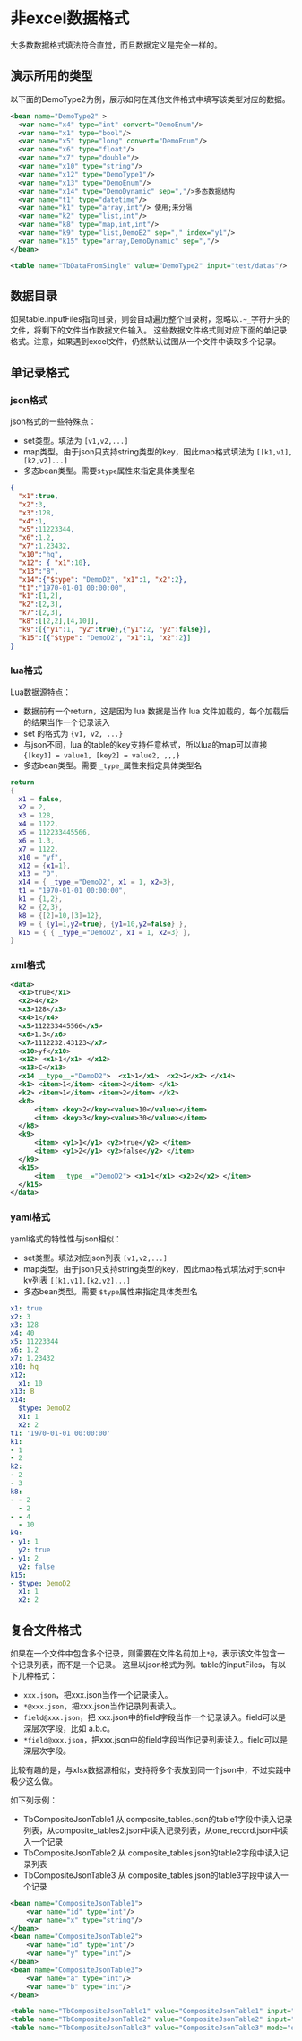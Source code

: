 # 非excel数据格式

大多数数据格式填法符合直觉，而且数据定义是完全一样的。


## 演示所用的类型

以下面的DemoType2为例，展示如何在其他文件格式中填写该类型对应的数据。

```xml
<bean name="DemoType2" >
  <var name="x4" type="int" convert="DemoEnum"/>
  <var name="x1" type="bool"/>
  <var name="x5" type="long" convert="DemoEnum"/>
  <var name="x6" type="float"/>
  <var name="x7" type="double"/>
  <var name="x10" type="string"/>
  <var name="x12" type="DemoType1"/>
  <var name="x13" type="DemoEnum"/>
  <var name="x14" type="DemoDynamic" sep=","/>多态数据结构
  <var name="t1" type="datetime"/>
  <var name="k1" type="array,int"/> 使用;来分隔
  <var name="k2" type="list,int"/>
  <var name="k8" type="map,int,int"/>
  <var name="k9" type="list,DemoE2" sep="," index="y1"/>
  <var name="k15" type="array,DemoDynamic" sep=","/> 
</bean>

<table name="TbDataFromSingle" value="DemoType2" input="test/datas"/> 
```

## 数据目录

如果table.inputFiles指向目录，则会自动遍历整个目录树，忽略以`.~_`字符开头的文件，将剩下的文件当作数据文件输入。
这些数据文件格式则对应下面的单记录格式。注意，如果遇到excel文件，仍然默认试图从一个文件中读取多个记录。

## 单记录格式

### json格式

json格式的一些特殊点：

- set类型。填法为 `[v1,v2,...]`
- map类型。由于json只支持string类型的key，因此map格式填法为 `[[k1,v1],[k2,v2]...]`
- 多态bean类型。需要`$type`属性来指定具体类型名


```json
{
  "x1":true,
  "x2":3,
  "x3":128,
  "x4":1,
  "x5":11223344,
  "x6":1.2,
  "x7":1.23432,
  "x10":"hq",
  "x12": { "x1":10},
  "x13":"B",
  "x14":{"$type": "DemoD2", "x1":1, "x2":2},
  "t1":"1970-01-01 00:00:00",
  "k1":[1,2],
  "k2":[2,3],
  "k7":[2,3],
  "k8":[[2,2],[4,10]],
  "k9":[{"y1":1, "y2":true},{"y1":2, "y2":false}],
  "k15":[{"$type": "DemoD2", "x1":1, "x2":2}]
}
```

### lua格式

Lua数据源特点：

- 数据前有一个return，这是因为 lua 数据是当作 lua 文件加载的，每个加载后的结果当作一个记录读入
- set 的格式为 `{v1, v2, ...}`
- 与json不同，lua 的table的key支持任意格式，所以lua的map可以直接  `{[key1] = value1, [key2] = value2, ,,,}`
- 多态bean类型。需要 `_type_`属性来指定具体类型名

```lua
return 
{
  x1 = false,
  x2 = 2,
  x3 = 128,
  x4 = 1122,
  x5 = 112233445566,
  x6 = 1.3,
  x7 = 1122,
  x10 = "yf",
  x12 = {x1=1},
  x13 = "D",
  x14 = { _type_="DemoD2", x1 = 1, x2=3},
  t1 = "1970-01-01 00:00:00",
  k1 = {1,2},
  k2 = {2,3},
  k8 = {[2]=10,[3]=12},
  k9 = { {y1=1,y2=true}, {y1=10,y2=false} },
  k15 = { { _type_="DemoD2", x1 = 1, x2=3} },
}
```


### xml格式


```xml
<data>
  <x1>true</x1>
  <x2>4</x2>
  <x3>128</x3>
  <x4>1</x4>
  <x5>112233445566</x5>
  <x6>1.3</x6>
  <x7>1112232.43123</x7>
  <x10>yf</x10>
  <x12> <x1>1</x1> </x12>
  <x13>C</x13>
  <x14 __type__="DemoD2">  <x1>1</x1>  <x2>2</x2> </x14>
  <k1> <item>1</item> <item>2</item> </k1>
  <k2> <item>1</item> <item>2</item> </k2>
  <k8>
      <item> <key>2</key><value>10</value></item>
      <item> <key>3</key><value>30</value></item>
  </k8>
  <k9>
      <item> <y1>1</y1> <y2>true</y2> </item>
      <item> <y1>2</y1> <y2>false</y2> </item>
  </k9>
  <k15>
      <item __type__="DemoD2"> <x1>1</x1> <x2>2</x2> </item>
  </k15>
</data>
```

### yaml格式

yaml格式的特性性与json相似：

- set类型。填法对应json列表 `[v1,v2,...]`
- map类型。由于json只支持string类型的key，因此map格式填法对于json中kv列表 `[[k1,v1],[k2,v2]...]`
- 多态bean类型。需要 `$type`属性来指定具体类型名

```yaml
x1: true
x2: 3
x3: 128
x4: 40
x5: 11223344
x6: 1.2
x7: 1.23432
x10: hq
x12:
  x1: 10
x13: B
x14:
  $type: DemoD2
  x1: 1
  x2: 2
t1: '1970-01-01 00:00:00'
k1:
- 1
- 2
k2:
- 2
- 3
k8:
- - 2
  - 2
- - 4
  - 10
k9:
- y1: 1
  y2: true
- y1: 2
  y2: false
k15:
- $type: DemoD2
  x1: 1
  x2: 2
```


## 复合文件格式

如果在一个文件中包含多个记录，则需要在文件名前加上`*@`，表示该文件包含一个记录列表，而不是一个记录。
这里以json格式为例。table的inputFiles，有以下几种格式：

- `xxx.json`，把xxx.json当作一个记录读入。
- `*@xxx.json`，把xxx.json当作记录列表读入。
- `field@xxx.json`，把 xxx.json中的field字段当作一个记录读入。field可以是深层次字段，比如 a.b.c。
- `*field@xxx.json`，把xxx.json中的field字段当作记录列表读入。field可以是深层次字段。

比较有趣的是，与xlsx数据源相似，支持将多个表放到同一个json中，不过实践中极少这么做。

如下列示例：

- TbCompositeJsonTable1 从 composite_tables.json的table1字段中读入记录列表，从composite_tables2.json中读入记录列表，从one_record.json中读入一个记录
- TbCompositeJsonTable2 从 composite_tables.json的table2字段中读入记录列表
- TbCompositeJsonTable3 从 composite_tables.json的table3字段中读入一个记录

```xml
<bean name="CompositeJsonTable1">
    <var name="id" type="int"/>
    <var name="x" type="string"/>
</bean>
<bean name="CompositeJsonTable2">
    <var name="id" type="int"/>
    <var name="y" type="int"/>
</bean>
<bean name="CompositeJsonTable3">
    <var name="a" type="int"/>
    <var name="b" type="int"/>
</bean>

<table name="TbCompositeJsonTable1" value="CompositeJsonTable1" input="*table1@composite_tables.json,*@composite_tables2.json,one_record.json"/>
<table name="TbCompositeJsonTable2" value="CompositeJsonTable2" input="*table2@composite_tables.json"/>
<table name="TbCompositeJsonTable3" value="CompositeJsonTable3" mode="one" input="table3@composite_tables.json"/>
```

